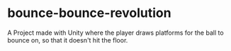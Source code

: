 # bounce-bounce-revolution
 A Project made with Unity where the player draws platforms for the ball to bounce on, so that it doesn't hit the floor.
